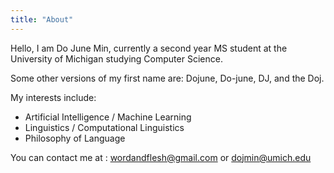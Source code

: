 ```yaml
---
title: "About"
---
```


Hello, I am Do June Min, currently a second year MS student at the University of Michigan studying Computer Science. 

Some other versions of my first name are: Dojune, Do-june, DJ, and the Doj. 

My interests include:
- Artificial Intelligence / Machine Learning
- Linguistics / Computational Linguistics
- Philosophy of Language

You can contact me at : <a href="wordandflesh@gmail.com">wordandflesh@gmail.com</a> or <a href="dojmin@umich.edu">dojmin@umich.edu</a>
